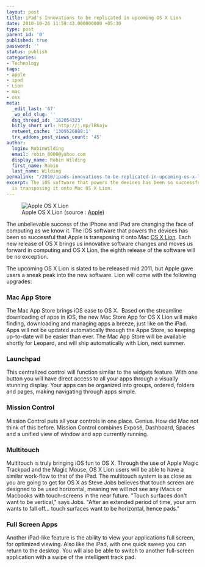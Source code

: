 ```yaml
---
layout: post
title: iPad's Innovations to be replicated in upcoming OS X Lion
date: 2010-10-26 11:59:43.000000000 +05:30
type: post
parent_id: '0'
published: true
password: ''
status: publish
categories:
- Technology
tags:
- apple
- ipad
- Lion
- mac
- osx
meta:
  _edit_last: '67'
  _wp_old_slug: ''
  dsq_thread_id: '162054323'
  bitly_short_url: http://j.mp/lB6ajw
  retweet_cache: '1309526088:1'
  trx_addons_post_views_count: '45'
author:
  login: RobinWilding
  email: robin_8000@yahoo.com
  display_name: Robin Wilding
  first_name: Robin
  last_name: Wilding
permalink: "/2010/ipads-innovations-to-be-replicated-in-upcoming-os-x-lion/"
excerpt: The iOS software that powers the devices has been so successful that Apple
  is transposing it onto Mac OS X Lion.
---
```

<figure><img src="{{ site.baseurl }}/assets/2010/10/osx-lion.jpg" alt="Apple OS X Lion" /><br />
<figcaption>Apple OS X Lion (source : <a href="http://www.apple.com/macosx/lion/">Apple</a>)</figcaption>
</figure>
<p><!--more--></p>
<p>The unbelievable success of the iPhone and iPad are changing the face of computing as we know it. The iOS software that powers the devices has been so successful that Apple is transposing it onto Mac <a href="http://www.apple.com/macosx/lion/">OS X Lion</a>. Each new release of OS X brings us innovative software changes and moves us forward in computing and OS X Lion, the eighth release of the software will be no exception.</p>
<p>The upcoming OS X Lion is slated to be released mid 2011, but Apple gave users a sneak peak into the new software. Lion will come with the following upgrades:</p>
<h3>Mac App Store</h3>
<p>The Mac App Store brings iOS ease to OS X.&nbsp; Based on the streamline downloading of apps in iOS, the new Mac Store App for OS X Lion will make finding, downloading and managing apps a breeze, just like on the iPad. Apps will not be updated automatically through the Appe Store, so keeping up-to-date will be easier than ever. The Mac App Store will be available shortly for Leopard, and will ship automatically with Lion, next summer.</p>
<h3>Launchpad</h3>
<p>This centralized control will function similar to the widgets feature. With one button you will have direct access to all your apps through a visually stunning display. Your apps can be organized into groups, ordered, folders and pages, making navigating through apps simple.</p>
<h3>Mission Control</h3>
<p>Mission Control puts all your controls in one place. Genius. How did Mac not think of this before. Mission Control combines Expos&eacute;, Dashboard, Spaces and a unified view of window and app currently running.</p>
<h3>Multitouch</h3>
<p>Multitouch is truly bringing iOS fun to OS X. Through the use of Apple Magic Trackpad and the Magic Mouse, OS X Lion users will be able to have a similar work-flow to that of the iPad. The multitouch system is as close as you are going to get for OS X as Steve Jobs believes that touch screen are designed to be used horizontal, meaning we will not see any iMacs or Macbooks with touch-screens in the near future. "Touch surfaces don't want to be vertical," says Jobs. "After an extended period of time, your arm wants to fall off... touch surfaces want to be horizontal, hence pads."</p>
<h3>Full Screen Apps</h3>
<p>Another iPad-like feature is the ability to view your applications full screen, for optimized viewing. Also like the iPad, with one quick sweep you can return to the desktop. You will also be able to switch to another full-screen application with a swipe of the intelligent track pad.</p>
